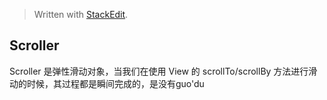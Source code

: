 


> Written with [StackEdit](https://stackedit.io/).

## Scroller

Scroller 是弹性滑动对象，当我们在使用 View 的 scrollTo/scrollBy 方法进行滑动的时候，其过程都是瞬间完成的，是没有guo'du
<!--stackedit_data:
eyJoaXN0b3J5IjpbMjEzNTEwNzg0Ml19
-->